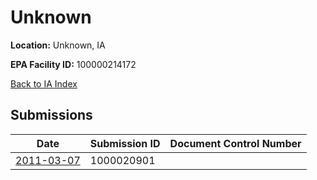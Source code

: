 # Unknown

**Location:** Unknown, IA

**EPA Facility ID:** 100000214172

[Back to IA Index](../../index.md)

## Submissions

| Date | Submission ID | Document Control Number |
|------|--------------|-------------------------|
| [2011-03-07](submissions/1000020901.md) | 1000020901 |  |
